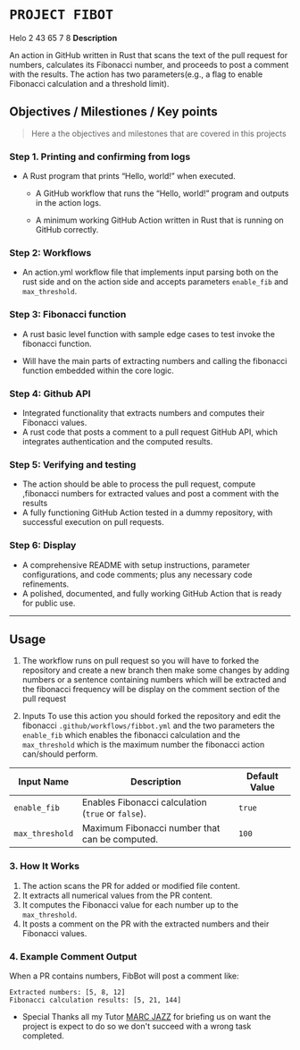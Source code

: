 
# `PROJECT FIBOT`
Helo 2 43 65 7 8
**Description**

An action in GitHub written in Rust that scans the text of the pull request for numbers, calculates its Fibonacci number, and proceeds to post a comment with the results. The action has two parameters(e.g., a flag to enable Fibonacci calculation and a threshold limit).

## **Objectives / Milestiones / Key points**

> Here a the objectives and milestones that are covered in this projects

### Step 1. Printing and confirming from logs

- A Rust program that prints “Hello, world!” when executed.

  - A GitHub workflow that runs the “Hello, world!” program and outputs in the action logs.

  - A minimum working GitHub Action written in Rust that is running on GitHub correctly.

### Step 2: Workflows

- An action.yml workflow file that implements input parsing both on the rust side and on the action side and accepts parameters `enable_fib` and `max_threshold`.

### Step 3: Fibonacci function

- A rust basic level function with sample edge cases to test invoke the fibonacci function.

- Will have the main parts of extracting numbers and calling the fibonacci function embedded within the core logic.

### Step 4: Github API

- Integrated functionality that extracts numbers and computes their Fibonacci values.
- A rust code that posts a comment to a pull request GitHub API, which integrates authentication and the computed results.

### Step 5: Verifying and testing

- The action should be able to process the pull request, compute ,fibonacci numbers  for extracted values and post a comment with the results
- A fully functioning GitHub Action tested in a dummy repository, with successful execution on pull requests.

### Step 6: Display

- A comprehensive README with setup instructions, parameter configurations, and code comments; plus any necessary code refinements.
- A polished, documented, and fully working GitHub Action that is ready for public use.

---

## Usage

1. The workflow runs on pull request so you will have to forked the repository and create a new branch then make some changes by adding numbers or a sentence containing numbers which will be extracted and the fibonacci frequency will be display on the comment section of the pull request

2. Inputs
   To use this action you should forked the repository and edit the fibonacci `.github/workflows/fibbot.yml` and the two parameters the `enable_fib` which enables the fibonacci calculation and the `max_threshold` which is the maximum number the fibonacci action can/should perform.

| Input Name      | Description                                       | Default Value |
|---------------|----------------------------------------------------|-----------|
| `enable_fib`  | Enables Fibonacci calculation (`true` or `false`). | `true`    |
| `max_threshold` | Maximum Fibonacci number that can be computed.    | `100`   |

### 3. How It Works

1. The action scans the PR for added or modified file content.
2. It extracts all numerical values from the PR content.
3. It computes the Fibonacci value for each number up to the `max_threshold`.
4. It posts a comment on the PR with the extracted numbers and their Fibonacci values.

### 4. Example Comment Output

When a PR contains numbers, FibBot will post a comment like:

```
Extracted numbers: [5, 8, 12]
Fibonacci calculation results: [5, 21, 144]
```

- Special Thanks all my Tutor [MARC JAZZ](https://github.com/Marcjazz) for briefing us on want the project is expect to do so we don't succeed with a wrong task completed.
